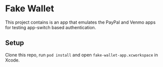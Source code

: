 Fake Wallet
==================

This project contains is an app that emulates the PayPal and Venmo apps for testing app-switch based authentication.

Setup
-----

Clone this repo, run `pod install` and open `fake-wallet-app.xcworkspace` in Xcode.

